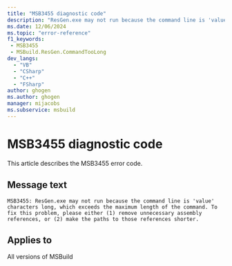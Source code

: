 ```yaml
---
title: "MSB3455 diagnostic code"
description: "ResGen.exe may not run because the command line is 'value' characters long, which exceeds the maximum length of the command. To fix this problem, please either (1) remove unnecessary assembly references, or (2) make the paths to those references shorter."
ms.date: 12/06/2024
ms.topic: "error-reference"
f1_keywords:
 - MSB3455
 - MSBuild.ResGen.CommandTooLong
dev_langs:
  - "VB"
  - "CSharp"
  - "C++"
  - "FSharp"
author: ghogen
ms.author: ghogen
manager: mijacobs
ms.subservice: msbuild
---
```


# MSB3455 diagnostic code

<!-- :::ErrorDefinitionDescription::: -->
<!-- :::editable-content name="introDescription"::: -->
This article describes the MSB3455 error code.
<!-- :::editable-content-end::: -->

## Message text

```output
MSB3455: ResGen.exe may not run because the command line is 'value' characters long, which exceeds the maximum length of the command. To fix this problem, please either (1) remove unnecessary assembly references, or (2) make the paths to those references shorter.
```

<!-- :::editable-content name="postOutputDescription"::: -->
<!--
{StrBegin="MSB3455: "}
-->
<!-- :::editable-content-end::: -->
<!-- :::ErrorDefinitionDescription-end::: -->

## Applies to

All versions of MSBuild

